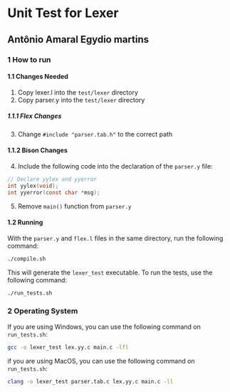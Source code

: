 # Unit Test for Lexer
## Antônio Amaral Egydio martins

### 1 How to run

#### 1.1 Changes Needed

1. Copy lexer.l into the `test/lexer` directory
2. Copy parser.y into the `test/lexer` directory

##### 1.1.1 Flex Changes

3. Change `#include "parser.tab.h"` to the correct path


#### 1.1.2 Bison Changes

4. Include the following code into the declaration of the `parser.y` file:

```c
// Declare yylex and yyerror
int yylex(void);
int yyerror(const char *msg);
```

5. Remove `main()` function from `parser.y`

#### 1.2 Running

With the `parser.y` and `flex.l` files in the same directory, run the following command:

```bash
./compile.sh
```

This will generate the `lexer_test` executable. To run the tests, use the following command:

```bash
./run_tests.sh
```

### 2 Operating System

If you are using Windows, you can use the following command on `run_tests.sh`:

```bash
gcc -o lexer_test lex.yy.c main.c -lfl
```

if you are using MacOS, you can use the following command on `run_tests.sh`:

```bash
clang -o lexer_test parser.tab.c lex.yy.c main.c -ll
```